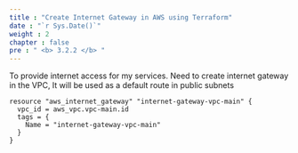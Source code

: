 ```yaml
---
title : "Create Internet Gateway in AWS using Terraform"
date : "`r Sys.Date()`"
weight : 2
chapter : false
pre : " <b> 3.2.2 </b> "
---
```


To provide internet access for my services. Need to create internet gateway in the VPC, It will be used as a default route in public subnets

    resource "aws_internet_gateway" "internet-gateway-vpc-main" {
      vpc_id = aws_vpc.vpc-main.id
      tags = {
        Name = "internet-gateway-vpc-main"
      }
    }

